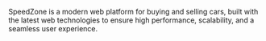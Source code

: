 SpeedZone is a modern web platform for buying and selling cars, built with the latest web technologies to ensure high performance, scalability, and a seamless user experience.
